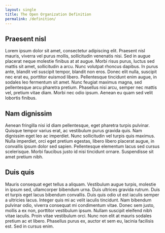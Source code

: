 ```yaml
---
layout: single
title: The Open Organization Definition
permalink: /definition/
---
```


## Praesent nisl

Lorem ipsum dolor sit amet, consectetur adipiscing elit. Praesent nisl mauris, viverra vel purus mollis, sollicitudin venenatis nisi. Sed in augue placerat neque molestie finibus at at augue. Morbi risus purus, luctus sed mattis sit amet, sollicitudin a arcu. Nunc volutpat rhoncus dapibus. In purus ante, blandit vel suscipit tempor, blandit non eros. Donec elit nulla, suscipit nec erat eu, porttitor euismod libero. Pellentesque tincidunt enim augue, in sodales leo fermentum sit amet. Nunc feugiat maximus magna, sed pellentesque arcu pharetra pretium. Phasellus nisi arcu, semper nec mattis vel, pretium vitae diam. Morbi nec odio ipsum. Aenean eu quam sed velit lobortis finibus.

## Nam dignissim

Aenean fringilla nisi id diam pellentesque, eget pharetra turpis pulvinar. Quisque tempor varius erat, ac vestibulum purus gravida quis. Nam dignissim eget leo ac imperdiet. Nunc sollicitudin vel turpis quis maximus. Nulla imperdiet, orci eget pretium egestas, libero libero placerat augue, in convallis ipsum dolor sed sapien. Pellentesque elementum lacus sed cursus scelerisque. Morbi faucibus justo id nisi tincidunt ornare. Suspendisse sit amet pretium nibh.

## Duis quis

Mauris consequat eget tellus a aliquam. Vestibulum augue turpis, molestie in ipsum sed, ullamcorper bibendum urna. Duis ultrices gravida rutrum. Duis et turpis eget lacus bibendum convallis. Duis quis odio ut est iaculis semper a ultricies lacus. Integer quis mi ac velit iaculis tincidunt. Nam bibendum pulvinar odio, viverra consequat mi condimentum vitae. Donec sem justo, mollis a ex non, porttitor vestibulum ipsum. Nullam suscipit eleifend nibh vitae iaculis. Proin vitae vestibulum orci. Nunc non elit at mauris sodales pretium ac et libero. Phasellus purus ex, auctor et sem eu, lacinia facilisis est. Sed in cursus enim.
